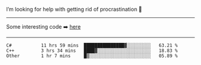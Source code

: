 I’m looking for help with getting rid of procrastination 🤔

-----

Some interesting code :arrow_right: [here](https://github.com/zhen8838/playground)

-----

<!--START_SECTION:waka-->

```text
C#           11 hrs 59 mins  ███████████████▓░░░░░░░░░   63.21 %
C++          3 hrs 34 mins   ████▓░░░░░░░░░░░░░░░░░░░░   18.83 %
Other        1 hr 7 mins     █▒░░░░░░░░░░░░░░░░░░░░░░░   05.89 %
```

<!--END_SECTION:waka-->

<!--
**zhen8838/zhen8838** is a ✨ _special_ ✨ repository because its `README.md` (this file) appears on your GitHub profile.

Here are some ideas to get you started:

- 🔭 I’m currently working on ...
- 🌱 I’m currently learning ...
- 👯 I’m looking to collaborate on ...
 ...
- 💬 Ask me about ...
- 📫 How to reach me: ...
- 😄 Pronouns: ...
- ⚡ Fun fact: ...
-->
